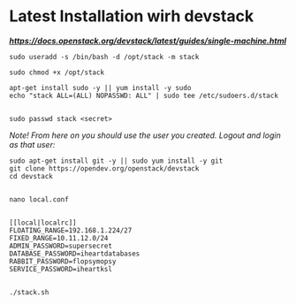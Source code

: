# Latest Installation wirh devstack

***https://docs.openstack.org/devstack/latest/guides/single-machine.html***

```
sudo useradd -s /bin/bash -d /opt/stack -m stack

sudo chmod +x /opt/stack

apt-get install sudo -y || yum install -y sudo
echo "stack ALL=(ALL) NOPASSWD: ALL" | sudo tee /etc/sudoers.d/stack


sudo passwd stack <secret>
```


*Note! From here on you should use the user you created. Logout and login as that user:*

```
sudo apt-get install git -y || sudo yum install -y git
git clone https://opendev.org/openstack/devstack
cd devstack


nano local.conf


[[local|localrc]]
FLOATING_RANGE=192.168.1.224/27
FIXED_RANGE=10.11.12.0/24
ADMIN_PASSWORD=supersecret
DATABASE_PASSWORD=iheartdatabases
RABBIT_PASSWORD=flopsymopsy
SERVICE_PASSWORD=iheartksl


./stack.sh

```





